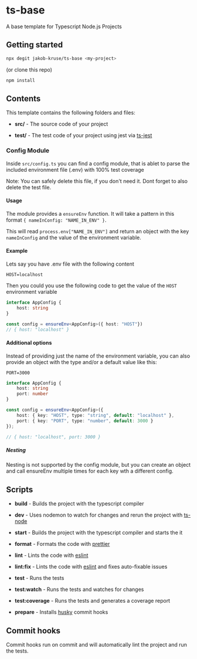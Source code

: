 # ts-base
A base template for Typescript Node.js Projects 

## Getting started
```bash
npx degit jakob-kruse/ts-base <my-project>
```

(or clone this repo)

```bash
npm install
```

## Contents

This template contains the following folders and files:

- **src/** - The source code of your project

- **test/** - The test code of your project using jest via [ts-jest](https://github.com/kulshekhar/ts-jest)

### Config Module

Inside `src/config.ts` you can find a config module, that is ablet to parse the included environment file (.env) with 100% test coverage

Note: You can safely delete this file, if you don't need it. Dont forget to also delete the test file.

#### Usage

The module provides a `ensureEnv` function. It will take a pattern in this format `{ nameInConfig: "NAME_IN_ENV" }`.

This will read `process.env["NAME_IN_ENV"]` and return an object with the key `nameInConfig` and the value of the environment variable.

#### Example

Lets say you have .env file with the following content
```
HOST=localhost
```

Then you could you use the following code to get the value of the `HOST` environment variable

```ts
interface AppConfig {
    host: string
}

const config = ensureEnv<AppConfig>({ host: "HOST"})
// { host: "localhost" }
```

#### Additional options

Instead of providing just the name of the environment variable, you can also provide an object with the type and/or a default value like this:

```
PORT=3000
```

```ts
interface AppConfig {
    host: string
    port: number
}

const config = ensureEnv<AppConfig>({
    host: { key: "HOST", type: "string", default: "localhost" },
    port: { key: "PORT", type: "number", default: 3000 }
});

// { host: "localhost", port: 3000 }
```
##### Nesting

Nesting is not supported by the config module, but you can create an object and call ensureEnv multiple times for each key wth a different config.

## Scripts

- **build** - Builds the project with the typescript compiler

- **dev** - Uses nodemon to watch for changes and rerun the project with [ts-node](https://github.com/TypeStrong/ts-node)

- **start** - Builds the project with the typescript compiler and starts the it

- **format** - Formats the code with [prettier](https://github.com/prettier/prettier)

- **lint** - Lints the code with [eslint](https://github.com/eslint/eslint)

- **lint:fix** - Lints the code with [eslint](https://github.com/eslint/eslint) and fixes auto-fixable issues

- **test** - Runs the tests

- **test:watch** - Runs the tests and watches for changes

- **test:coverage** - Runs the tests and generates a coverage report

- **prepare** - Installs [husky](https://github.com/typicode/husky) commit hooks

## Commit hooks

Commit hooks run on commit and will automatically lint the project and run the tests.
